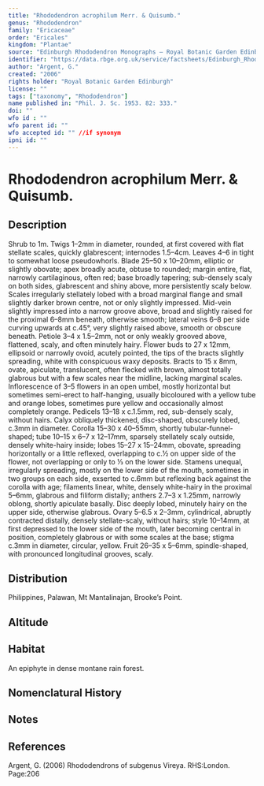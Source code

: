 ```yaml
---
title: "Rhododendron acrophilum Merr. & Quisumb."
genus: "Rhododendron"
family: "Ericaceae"
order: "Ericales"
kingdom: "Plantae"
source: "Edinburgh Rhododendron Monographs – Royal Botanic Garden Edinburgh"
identifier: "https://data.rbge.org.uk/service/factsheets/Edinburgh_Rhododendron_Monographs.xhtml"
author: "Argent, G."
created: "2006"
rights holder: "Royal Botanic Garden Edinburgh"
license: ""
tags: ["taxonomy", "Rhododendron"]
name published in: "Phil. J. Sc. 1953. 82: 333."
doi: ""
wfo id : ""
wfo parent id: ""
wfo accepted id: "" //if synonym                      
ipni id: ""
---
```


                       

# Rhododendron acrophilum Merr. & Quisumb.

## Description
Shrub to 1m. Twigs 1–2mm in diameter, rounded, at first covered with flat stellate scales, quickly glabrescent; internodes 1.5–4cm. Leaves 4–6 in tight to somewhat loose pseudowhorls. Blade 25–50 x 10–20mm, elliptic or slightly obovate; apex broadly acute, obtuse to rounded; margin entire, flat, narrowly cartilaginous, often red; base broadly tapering; sub-densely scaly on both sides, glabrescent and shiny above, more persistently scaly below. Scales irregularly stellately lobed with a broad marginal flange and small slightly darker brown centre, not or only slightly impressed. Mid-vein slightly impressed into a narrow groove above, broad and slightly raised for the proximal 6–8mm beneath, otherwise smooth; lateral veins 6–8 per side curving upwards at c.45°, very slightly raised above, smooth or obscure beneath. Petiole 3–4 x 1.5–2mm, not or only weakly grooved above, flattened, scaly, and often minutely hairy. Flower buds to 27 x 12mm, ellipsoid or narrowly ovoid, acutely pointed, the tips of the bracts slightly spreading, white with conspicuous waxy deposits. Bracts to 15 x 8mm, ovate, apiculate, translucent, often flecked with brown, almost totally glabrous but with a few scales near the midline, lacking marginal scales. Inflorescence of 3–5 flowers in an open umbel, mostly horizontal but sometimes semi-erect to half-hanging, usually bicoloured with a yellow tube and orange lobes, sometimes pure yellow and occasionally almost completely orange. Pedicels 13–18 x c.1.5mm, red, sub-densely scaly, without hairs. Calyx obliquely thickened, disc-shaped, obscurely lobed, c.3mm in diameter. Corolla 15–30 x 40–55mm, shortly tubular-funnel-shaped; tube 10–15 x 6–7 x 12–17mm, sparsely stellately scaly outside, densely white-hairy inside; lobes 15–27 x 15–24mm, obovate, spreading horizontally or a little reflexed, overlapping to c.½ on upper side of the flower, not overlapping or only to 1⁄3 on the lower side. Stamens unequal, irregularly spreading, mostly on the lower side of the mouth, sometimes in two groups on each side, exserted to c.6mm but reflexing back against the corolla with age; filaments linear, white, densely white-hairy in the proximal 5–6mm, glabrous and filiform distally; anthers 2.7–3 x 1.25mm, narrowly oblong, shortly apiculate basally. Disc deeply lobed, minutely hairy on the upper side, otherwise glabrous. Ovary 5–6.5 x 2–3mm, cylindrical, abruptly contracted distally, densely stellate-scaly, without hairs; style 10–14mm, at first depressed to the lower side of the mouth, later becoming central in position, completely glabrous or with some scales at the base; stigma c.3mm in diameter, circular, yellow. Fruit 26–35 x 5–6mm, spindle-shaped, with pronounced longitudinal grooves, scaly.

## Distribution
Philippines, Palawan, Mt Mantalinajan, Brooke’s Point.

## Altitude


## Habitat
An epiphyte in dense montane rain forest.

## Nomenclatural History

                       
## Notes


## References

Argent, G. (2006) Rhododendrons of subgenus Vireya. RHS:London. Page:206
